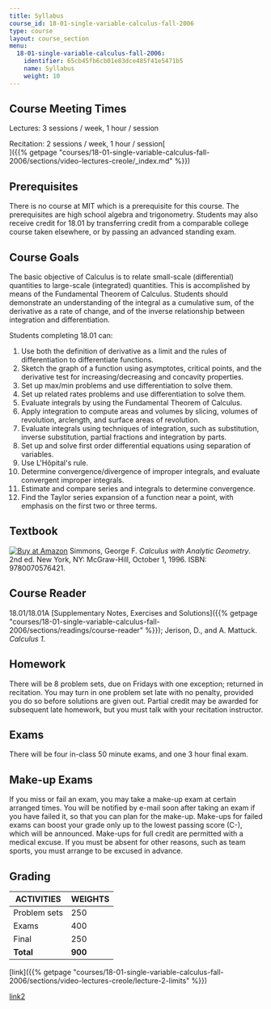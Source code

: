 ```yaml
---
title: Syllabus
course_id: 18-01-single-variable-calculus-fall-2006
type: course
layout: course_section
menu:
  18-01-single-variable-calculus-fall-2006:
    identifier: 65cb45fb6cb01e83dce485f41e5471b5
    name: Syllabus
    weight: 10
---
```


Course Meeting Times
--------------------

Lectures: 3 sessions / week, 1 hour / session

Recitation: 2 sessions / week, 1 hour / session[  
]({{% getpage "courses/18-01-single-variable-calculus-fall-2006/sections/video-lectures-creole/_index.md" %}})

Prerequisites
-------------

There is no course at MIT which is a prerequisite for this course. The prerequisites are high school algebra and trigonometry. Students may also receive credit for 18.01 by transferring credit from a comparable college course taken elsewhere, or by passing an advanced standing exam.

Course Goals
------------

The basic objective of Calculus is to relate small-scale (differential) quantities to large-scale (integrated) quantities. This is accomplished by means of the Fundamental Theorem of Calculus. Students should demonstrate an understanding of the integral as a cumulative sum, of the derivative as a rate of change, and of the inverse relationship between integration and differentiation.

Students completing 18.01 can:

1.  Use both the definition of derivative as a limit and the rules of differentiation to differentiate functions.
2.  Sketch the graph of a function using asymptotes, critical points, and the derivative test for increasing/decreasing and concavity properties.
3.  Set up max/min problems and use differentiation to solve them.
4.  Set up related rates problems and use differentiation to solve them.
5.  Evaluate integrals by using the Fundamental Theorem of Calculus.
6.  Apply integration to compute areas and volumes by slicing, volumes of revolution, arclength, and surface areas of revolution.
7.  Evaluate integrals using techniques of integration, such as substitution, inverse substitution, partial fractions and integration by parts.
8.  Set up and solve first order differential equations using separation of variables.
9.  Use L'Hôpital's rule.
10.  Determine convergence/divergence of improper integrals, and evaluate convergent improper integrals.
11.  Estimate and compare series and integrals to determine convergence.
12.  Find the Taylor series expansion of a function near a point, with emphasis on the first two or three terms.

Textbook
--------

[![Buy at Amazon](/images/a_logo_17.gif)](http://www.amazon.com/exec/obidos/ASIN/0070576424/ref=nosim/mitopencourse-20) Simmons, George F. _Calculus with Analytic Geometry_. 2nd ed. New York, NY: McGraw-Hill, October 1, 1996. ISBN: 9780070576421.

Course Reader
-------------

18.01/18.01A [Supplementary Notes, Exercises and Solutions]({{% getpage "courses/18-01-single-variable-calculus-fall-2006/sections/readings/course-reader" %}}); Jerison, D., and A. Mattuck. _Calculus 1_.

Homework
--------

There will be 8 problem sets, due on Fridays with one exception; returned in recitation. You may turn in one problem set late with no penalty, provided you do so before solutions are given out. Partial credit may be awarded for subsequent late homework, but you must talk with your recitation instructor.

Exams
-----

There will be four in-class 50 minute exams, and one 3 hour final exam.

Make-up Exams
-------------

If you miss or fail an exam, you may take a make-up exam at certain arranged times. You will be notified by e-mail soon after taking an exam if you have failed it, so that you can plan for the make-up. Make-ups for failed exams can boost your grade only up to the lowest passing score (C-), which will be announced. Make-ups for full credit are permitted with a medical excuse. If you must be absent for other reasons, such as team sports, you must arrange to be excused in advance.

Grading
-------

| ACTIVITIES | WEIGHTS |
| --- | --- |
| Problem sets | 250 |
| Exams | 400 |
| Final | 250 |
| **Total** | **900** 

[link]({{% getpage "courses/18-01-single-variable-calculus-fall-2006/sections/video-lectures-creole/lecture-2-limits" %}})

[link2](https://open-learning-course-data-production.s3.amazonaws.com/18-01-single-variable-calculus-fall-2006/4cde661010cee735cfc84d408eafe006_18_01_f07_lec02_Creole_new2.srt)